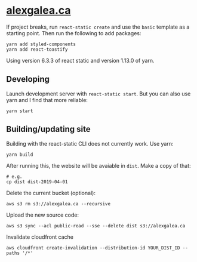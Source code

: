 # [alexgalea.ca](https://alexgalea.ca/)

If project breaks, run `react-static create` and use the `basic` template as a starting point. Then run the following to add packages:

```
yarn add styled-components
yarn add react-toastify
```

Using version 6.3.3 of react static and version 1.13.0 of yarn.

## Developing

Launch development server with `react-static start`. But you can also use yarn and I find that more reliable:

```
yarn start
```

## Building/updating site

Building with the react-static CLI does not currently work. Use yarn:
```
yarn build
```
After running this, the website will be avaiable in `dist`. Make a copy of that:
```
# e.g.
cp dist dist-2019-04-01
```
Delete the current bucket (optional):
```
aws s3 rm s3://alexgalea.ca --recursive
```
Upload the new source code:
```
aws s3 sync --acl public-read --sse --delete dist s3://alexgalea.ca
```
Invalidate cloudfront cache
```
aws cloudfront create-invalidation --distribution-id YOUR_DIST_ID --paths '/*'
```

